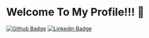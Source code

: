 # Welcome To My Profile!!! 👾

[![Github Badge](https://img.shields.io/badge/-Github-000?style=flat-square&logo=Github&logoColor=white&link=https://github.com/ModoloDev)](https://github.com/ModoloDev)
[![Linkedin Badge](https://img.shields.io/badge/-LinkedIn-blue?style=flat-square&logo=Linkedin&logoColor=white&link=https://www.linkedin.com/in/lucas-vidal-gs/)](https://www.linkedin.com/in/lucasmodolo/)

<!-- <img align="left" alt="Lucas's GitHub Stats" src="https://github-readme-stats-modolodevs-projects.vercel.app/api?username=ModoloDev&show_icons=true&hide_border=false&theme=github_dark_dimmed" /> -->
